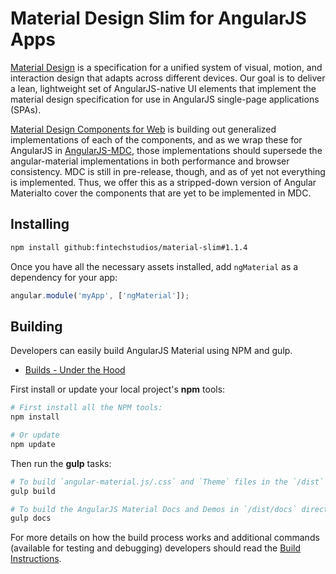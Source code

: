 # Material Design Slim for AngularJS Apps

[Material Design](https://www.google.com/design/spec/material-design/) is a specification for a
unified system of visual, motion, and interaction design that adapts across different devices. Our
goal is to deliver a lean, lightweight set of AngularJS-native UI elements that implement the
material design specification for use in AngularJS single-page applications (SPAs).

[Material Design Components for Web](https://material.io/components/web/) is building out generalized
implementations of each of the components, and as we wrap these for AngularJS in 
[AngularJS-MDC](https://github.com/fintechstudios/angularjs-mdc), those implementations should supersede the
angular-material implementations in both performance and browser consistency. MDC is still in pre-release, 
though, and as of yet not everything is implemented. Thus, we offer this as a stripped-down version of
Angular Materialto cover the components that are yet to be implemented in MDC.

## Installing

```bash
npm install github:fintechstudios/material-slim#1.1.4
```

Once you have all the necessary assets installed, add `ngMaterial` as a dependency for your app:

```javascript
angular.module('myApp', ['ngMaterial']);
```


## Building

Developers can easily build AngularJS Material using NPM and gulp.

* [Builds - Under the Hood](docs/guides/BUILD.md)

First install or update your local project's **npm** tools:

```bash
# First install all the NPM tools:
npm install

# Or update
npm update
```

Then run the **gulp** tasks:

```bash
# To build `angular-material.js/.css` and `Theme` files in the `/dist` directory
gulp build

# To build the AngularJS Material Docs and Demos in `/dist/docs` directory
gulp docs
```

For more details on how the build process works and additional commands (available for testing and
debugging) developers should read the [Build Instructions](docs/guides/BUILD.md).


